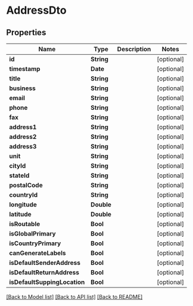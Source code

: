# AddressDto

## Properties
Name | Type | Description | Notes
------------ | ------------- | ------------- | -------------
**id** | **String** |  | [optional] 
**timestamp** | **Date** |  | [optional] 
**title** | **String** |  | [optional] 
**business** | **String** |  | [optional] 
**email** | **String** |  | [optional] 
**phone** | **String** |  | [optional] 
**fax** | **String** |  | [optional] 
**address1** | **String** |  | [optional] 
**address2** | **String** |  | [optional] 
**address3** | **String** |  | [optional] 
**unit** | **String** |  | [optional] 
**cityId** | **String** |  | [optional] 
**stateId** | **String** |  | [optional] 
**postalCode** | **String** |  | [optional] 
**countryId** | **String** |  | [optional] 
**longitude** | **Double** |  | [optional] 
**latitude** | **Double** |  | [optional] 
**isRoutable** | **Bool** |  | [optional] 
**isGlobalPrimary** | **Bool** |  | [optional] 
**isCountryPrimary** | **Bool** |  | [optional] 
**canGenerateLabels** | **Bool** |  | [optional] 
**isDefaultSenderAddress** | **Bool** |  | [optional] 
**isDefaultReturnAddress** | **Bool** |  | [optional] 
**isDefaultSuppingLocation** | **Bool** |  | [optional] 

[[Back to Model list]](../README.md#documentation-for-models) [[Back to API list]](../README.md#documentation-for-api-endpoints) [[Back to README]](../README.md)


